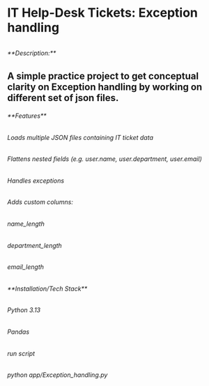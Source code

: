 # IT Help-Desk Tickets: Exception handling

###### 

###### \*\*Description:\*\*

## A simple practice project to get conceptual clarity on Exception handling by working on different set of json files.



###### \*\*Features\*\*

###### 

###### Loads multiple JSON files containing IT ticket data

###### Flattens nested fields (e.g. user.name, user.department, user.email)

###### Handles exceptions

###### 

###### Adds custom columns:

###### name\_length

###### department\_length

###### email\_length

###### 

###### \*\*Installation/Tech Stack\*\*

###### Python 3.13

###### Pandas

###### 

###### run script

###### python app/Exception\_handling.py


